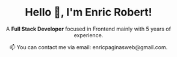 <div align="center">
  <h1>Hello 👋, I'm Enric Robert!</h1>
  <p>A <strong>Full Stack Developer</strong> focused in Frontend mainly with 5 years of experience.</p>
  <p>📫 You can contact me via email: enricpaginasweb@gmail.com.</p>
</div>
